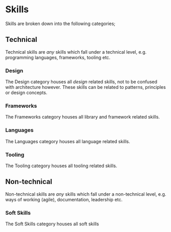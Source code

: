 # Skills

Skills are broken down into the following categories;

<!-- * [Technical](./technical/README.md) -->
<!-- * [Non-technical](./non-technical/README.md) -->

## Technical

Technical skills are _any_ skills which fall under a technical level, e.g. programming languages, frameworks, tooling etc. 

### Design

The Design category houses all _design_ related skills, not to be confused with architecture however. These skills can be related to patterns, principles or design concepts.

### Frameworks

The Frameworks category houses all library and framework related skills.

### Languages

The Languages category houses all language related skills.

### Tooling

The Tooling category houses all tooling related skills.

## Non-technical

Non-technical skills are _any_ skills which fall under a non-technical level, e.g. ways of working (agile), documentation, leadership etc.

### Soft Skills

The Soft Skills category houses all soft skills